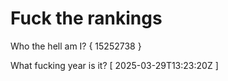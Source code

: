 # Fuck the rankings

Who the hell am I?
{ 15252738 }

What fucking year is it?
[ 2025-03-29T13:23:20Z ]
